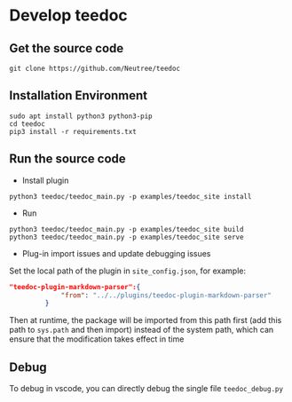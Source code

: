 Develop teedoc
===========


## Get the source code

```
git clone https://github.com/Neutree/teedoc
```

## Installation Environment

```
sudo apt install python3 python3-pip
cd teedoc
pip3 install -r requirements.txt
```



## Run the source code

* Install plugin

```
python3 teedoc/teedoc_main.py -p examples/teedoc_site install
```

* Run

```
python3 teedoc/teedoc_main.py -p examples/teedoc_site build
python3 teedoc/teedoc_main.py -p examples/teedoc_site serve
```

* Plug-in import issues and update debugging issues

Set the local path of the plugin in `site_config.json`, for example:
```json
"teedoc-plugin-markdown-parser":{
             "from": "../../plugins/teedoc-plugin-markdown-parser"
         }
```
Then at runtime, the package will be imported from this path first (add this path to `sys.path` and then import) instead of the system path, which can ensure that the modification takes effect in time




## Debug

To debug in vscode, you can directly debug the single file `teedoc_debug.py`

